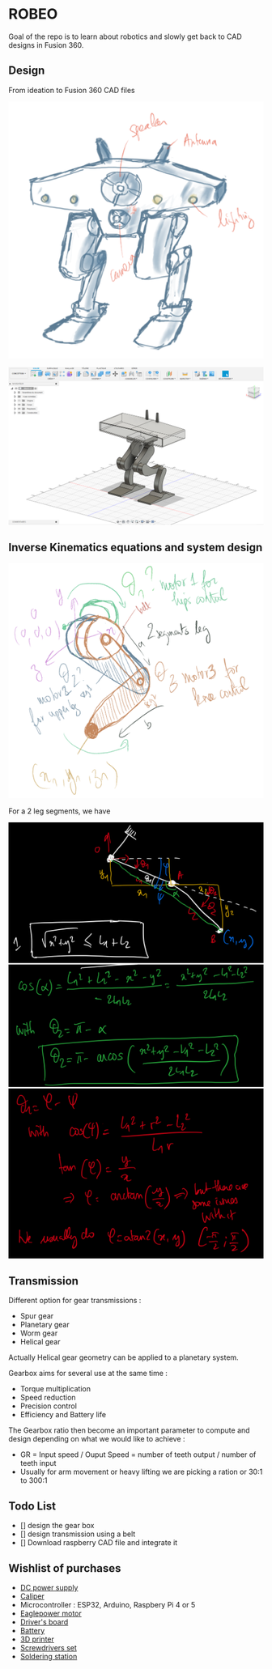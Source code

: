 # ROBEO

Goal of the repo is to learn about robotics and slowly get back to CAD designs in Fusion 360.


## Design

From ideation to Fusion 360 CAD files

![alt text](<Capture d’écran . 2025-07-14 à 11.51.28.jpeg>)

![alt text](image.png)

## Inverse Kinematics equations and system design

![alt text](<Capture d’écran . 2025-07-14 à 14.25.39.jpeg>)

For a 2 leg segments, we have

![alt text](IK1.jpeg)
![alt text](IK2.jpeg)
![alt text](IK3.jpeg)


## Transmission
Different option for gear transmissions :
- Spur gear
- Planetary gear
- Worm gear
- Helical gear 

Actually Helical gear geometry can be applied to a planetary system. 

Gearbox aims for several use at the same time :
- Torque multiplication
- Speed reduction
- Precision control
- Efficiency and Battery life

The Gearbox ratio then become an important parameter to compute and design depending on what we would like to achieve :
- GR = Input speed / Ouput Speed = number of teeth output / number of teeth input
- Usually for arm movement or heavy lifting we are picking a ration or 30:1 to 300:1

## Todo List
- [] design the gear box
- [] design transmission using a belt
- [] Download raspberry CAD file and integrate it

## Wishlist of purchases

-  [DC power supply](https://www.amazon.fr/Alimentation-commutation-alimentation-dencodeur-interrupteur/dp/B0CZ92WTQ3/ref=sr_1_2_sspa?crid=1KP2DKI4DRWE8&dib=eyJ2IjoiMSJ9.h7KpUxLzbp2u0DC-eb6mF-8AT9Sr7KdlnpBayZi66mrrjYG1EMsjKHjvlKPLnuL2o8STWiFq4Y5GeuDoF4cIKd8HixhrZXJ5FbpLsw6AaEAMmkriLhwvkMN07xKhLCktkW7s6eXRwdQghgShx7yKMu0M8rt7lEa0jn7Hhusl7XIWlFSoT26FyFS2kZp5L5nCDhSSkLcDDobRjyD0hMHjPNPbKjRxRrwOEBWpwaoS3YvNExenq9d6IS-xdF3_YpcoLSiDmPRaF3-1RBCD2FgCzSX56iGQS3_4rD41mlMS7tA.2tLYog-vOUv0c14NZfgRM32ovD8WfcIhPFKfgrPusSQ&dib_tag=se&keywords=power%2Bsupply%2Bcontrol%2B12v&qid=1752486169&sprefix=power%2Bsu%2Caps%2C92&sr=8-2-spons&sp_csd=d2lkZ2V0TmFtZT1zcF9hdGY&th=1)
- [Caliper](https://www.amazon.fr/Qfun-Inoxydable-conversion-Eclaboussures-lindustrie/dp/B082XBZJS5/ref=sr_1_1_sspa?__mk_fr_FR=%C3%85M%C3%85%C5%BD%C3%95%C3%91&crid=C808H39DMDCR&dib=eyJ2IjoiMSJ9.vWr0DlJnOb6m-d1sDFBMUDs6Zbe6tsJhYlCiCHuh_bxR0M9VW9TeHdjCjwvEyM1flCSLhDoz8kaQu9T6iNgBv_dsyv4K6L2dPGMgNBJQvO1Bg8JnAoJlice6QtJUdkOqLALVD6qgDGErTbSAF_i5ogXbJuT0kvijeE8LaGUNOD6tViokTYSt7g2CHFvsZFjinYgznlRh6n4KQKuCfoV7sOCLV3fKa5K5LPhdBGgxqpd_mB_cYDgrXl5pyVKBFI519PvieMEV0qisBIkdNAn8JHK9VO7zzUMNJGTAVBxND6I.a99maBtgXwe4oBFeUJ9zpYVJJv4V-ikwkAgH2yqoi4c&dib_tag=se&keywords=caliper&qid=1752486883&sprefix=caliper%2Caps%2C85&sr=8-1-spons&sp_csd=d2lkZ2V0TmFtZT1zcF9hdGY&psc=1)
- Microcontroller : ESP32, Arduino, Raspbery Pi 4 or 5
- [Eaglepower motor](https://fr.aliexpress.com/item/1005007790507636.html?src=google&pdp_npi=4%40dis!EUR!57.39!57.39!!!!!%40!12000042212426336!ppc!!!&src=google&albch=shopping&acnt=248-630-5778&isdl=y&slnk=&plac=&mtctp=&albbt=Google_7_shopping&aff_platform=google&aff_short_key=UneMJZVf&gclsrc=aw.ds&&albagn=888888&&ds_e_adid=&ds_e_matchtype=&ds_e_device=c&ds_e_network=x&ds_e_product_group_id=&ds_e_product_id=fr1005007790507636&ds_e_product_merchant_id=486198869&ds_e_product_country=FR&ds_e_product_language=fr&ds_e_product_channel=online&ds_e_product_store_id=&ds_url_v=2&albcp=20180143335&albag=&isSmbAutoCall=false&needSmbHouyi=false&gad_source=1&gad_campaignid=20180156550&gclid=CjwKCAjw1dLDBhBoEiwAQNRiQVzW5aGp3e4I0hIHtT97GYVKJoebNBdKK6efyAQEIQjKn5t8onR68BoCnLoQAvD_BwE)
- [Driver's board]()
- [Battery]()
- [3D printer](https://eu.store.bambulab.com/fr/products/p1s?srsltid=AfmBOor8mUgwGmhB6G_dnUh1ubC66Rgea4OTfnJ4GpnpTR_xDaT0Vjnw)
- [Screwdrivers set](https://www.ifixit.com/en-eu/products/manta-driver-kit-112-bit-driver-kit?gad_source=1&gad_campaignid=22040920003&gclid=CjwKCAjw1dLDBhBoEiwAQNRiQYlRd4Uiod_hbH2iITm-KDiF-YX4-q5clM2oCIw-W6dhMGornnbetxoC0QYQAvD_BwE)
- [Soldering station](https://www.amazon.fr/Preciva-927IV-Auxiliaires-Ajustable-Thermostat/dp/B0D62WQ93C/ref=asc_df_B0D62WQ93C?mcid=4b2889146bba3619b2af67e799666703&tag=googshopfr-21&linkCode=df0&hvadid=701618516094&hvpos=&hvnetw=g&hvrand=15070868564892272922&hvpone=&hvptwo=&hvqmt=&hvdev=c&hvdvcmdl=&hvlocint=&hvlocphy=9055006&hvtargid=pla-2344098760946&hvocijid=15070868564892272922-B0D62WQ93C-&hvexpln=0&th=1)